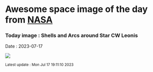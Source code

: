 
# Awesome space image of the day from [NASA](https://api.nasa.gov/)

### Today image : Shells and Arcs around Star CW Leonis
Date : 2023-07-17

![](https://apod.nasa.gov/apod/image/2307/CwLeo_Hubble_960.jpg)

<small>Latest update : Mon Jul 17 19:11:10 2023</small>
        